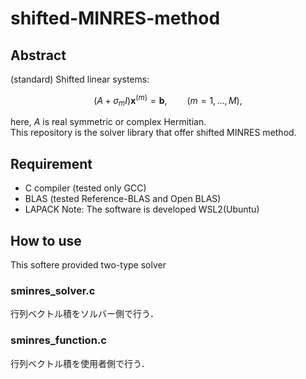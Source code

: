 # shifted-MINRES-method

## Abstract
(standard) Shifted linear systems:
```math
(A + \sigma_m I) \textbf{x}^{(m)} = \textbf{b},\qquad (m=1,\dots,M),
```
here, $A$ is real symmetric or complex Hermitian.  
This repository is the solver library that offer shifted MINRES method.


## Requirement
* C compiler (tested only GCC)
* BLAS (tested Reference-BLAS and Open BLAS)
* LAPACK
Note: The software is developed WSL2(Ubuntu)

## How to use
This softere provided two-type solver
### sminres_solver.c
行列ベクトル積をソルバー側で行う．

### sminres_function.c
行列ベクトル積を使用者側で行う．
